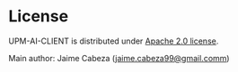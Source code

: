 # License

UPM-AI-CLIENT is distributed under [Apache 2.0 license](http://www.apache.org/licenses/LICENSE-2.0). 

Main author: Jaime Cabeza (<jaime.cabeza99@gmail.comm>)